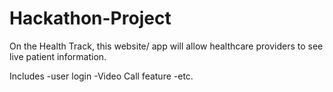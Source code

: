 # Hackathon-Project

On the Health Track, this website/ app will allow healthcare providers to see live patient information. 

Includes
-user login 
-Video Call feature
-etc.
